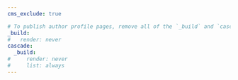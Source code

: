 ```yaml
---
cms_exclude: true

# To publish author profile pages, remove all of the `_build` and `cascade` settings below.
_build:
#   render: never
cascade:
  _build:
#     render: never
#     list: always
---
```

